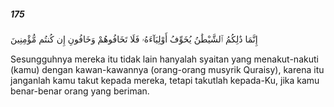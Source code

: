 ##### 175

<span class="ayah">إِنَّمَا ذَٰلِكُمُ ٱلشَّيْطَٰنُ يُخَوِّفُ أَوْلِيَآءَهُۥ فَلَا تَخَافُوهُمْ وَخَافُونِ إِن كُنتُم مُّؤْمِنِينَ</span>

<span class="ayah_translation">Sesungguhnya mereka itu tidak lain hanyalah syaitan yang menakut-nakuti (kamu) dengan kawan-kawannya (orang-orang musyrik Quraisy), karena itu janganlah kamu takut kepada mereka, tetapi takutlah kepada-Ku, jika kamu benar-benar orang yang beriman.</span>
